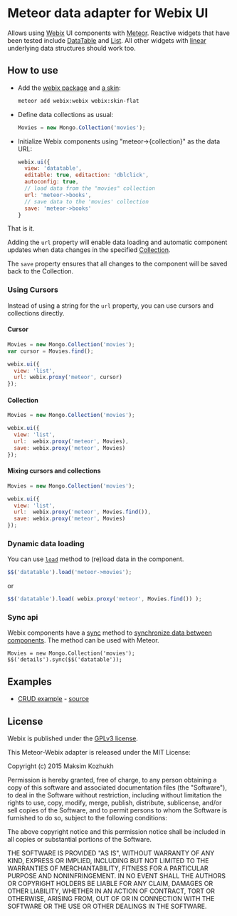 Meteor data adapter for Webix UI
================================

Allows using [Webix](http://webix.com) UI components with [Meteor](https://meteor.com/).
Reactive widgets that have been tested include [DataTable](http://docs.webix.com/datatable__index.html)
and [List](http://docs.webix.com/desktop__list.html). All other widgets with
[linear](http://docs.webix.com/desktop__dynamic_loading.html) underlying data structures should work too. 

How to use
-----------

- Add the [webix package](https://atmospherejs.com/webix/webix) and [a skin](https://atmospherejs.com/?q=webix%20skin):

    ```sh
    meteor add webix:webix webix:skin-flat
    ```

- Define data collections as usual:

    ```js
    Movies = new Mongo.Collection('movies');
    ```

- Initialize Webix components using "meteor->{collection}" as the data URL:

    ```js
    webix.ui({
      view: 'datatable',
      editable: true, editaction: 'dblclick',
      autoconfig: true,
      // load data from the "movies" collection
      url: 'meteor->books',
      // save data to the 'movies' collection
      save: 'meteor->books'
    }
    ```

That is it.

Adding the `url` property will enable data loading and automatic component updates when data changes in the
specified [Collection](http://docs.meteor.com/#/full/collections).

The `save` property ensures that all changes to the component will be saved back to the Collection.



### Using Cursors

Instead of using a string for the `url` property, you can use cursors and collections directly.


#### Cursor

```js
Movies = new Mongo.Collection('movies');
var cursor = Movies.find();

webix.ui({
  view: 'list',
  url: webix.proxy('meteor', cursor)
});
```

#### Collection

```js
Movies = new Mongo.Collection('movies');

webix.ui({
  view: 'list',
  url:  webix.proxy('meteor', Movies),
  save: webix.proxy('meteor', Movies)
});
```  

#### Mixing cursors and collections

```js
Movies = new Mongo.Collection('movies');

webix.ui({
  view: 'list',
  url:  webix.proxy('meteor', Movies.find()),
  save: webix.proxy('meteor', Movies)
});
```


### Dynamic data loading

You can use [`load`](http://docs.webix.com/api__atomdataloader_load.html) method to (re)load data in the component. 

```js
$$('datatable').load('meteor->movies');
```

or

```js
$$('datatable').load( webix.proxy('meteor', Movies.find()) );
```




### Sync api

Webix components have a [sync](http://docs.webix.com/api__link__ui.proto_sync.html) method to
[synchronize data between components](http://docs.webix.com/desktop__data_binding.html). The method can be used with Meteor.


```
Movies = new Mongo.Collection('movies');
$$('details').sync($$('datatable'));
```



Examples
--------

* [CRUD example](http://webix.meteor.com) - [source](https://github.com/dandv/meteor-webix)



License
----------

Webix is published under the [GPLv3 license](https://github.com/dandv/meteor-webix/issues/1#issuecomment-74756813).

This Meteor-Webix adapter is released under the MIT License:

Copyright (c) 2015 Maksim Kozhukh 

Permission is hereby granted, free of charge, to any person obtaining a copy
of this software and associated documentation files (the "Software"), to deal
in the Software without restriction, including without limitation the rights
to use, copy, modify, merge, publish, distribute, sublicense, and/or sell
copies of the Software, and to permit persons to whom the Software is
furnished to do so, subject to the following conditions:

The above copyright notice and this permission notice shall be included in
all copies or substantial portions of the Software.

THE SOFTWARE IS PROVIDED "AS IS", WITHOUT WARRANTY OF ANY KIND, EXPRESS OR
IMPLIED, INCLUDING BUT NOT LIMITED TO THE WARRANTIES OF MERCHANTABILITY,
FITNESS FOR A PARTICULAR PURPOSE AND NONINFRINGEMENT. IN NO EVENT SHALL THE
AUTHORS OR COPYRIGHT HOLDERS BE LIABLE FOR ANY CLAIM, DAMAGES OR OTHER
LIABILITY, WHETHER IN AN ACTION OF CONTRACT, TORT OR OTHERWISE, ARISING FROM,
OUT OF OR IN CONNECTION WITH THE SOFTWARE OR THE USE OR OTHER DEALINGS IN
THE SOFTWARE.
